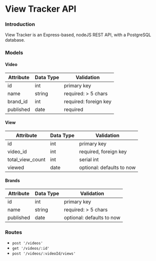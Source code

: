 # View Tracker API

### Introduction

View Tracker is an Express-based, nodeJS REST API, with a PostgreSQL database.  

### Models

#### Video
Attribute    | Data Type | Validation             |  
------------ | --------- | ---------------------- |
id           | int       | primary key            |
name         | string    | required: > 5 chars    |
brand_id     | int       | required: foreign key  |
published    | date      | required               |

#### View
Attribute        | Data Type | Validation                |  
---------------- | --------- | ------------------------- |
id               | int       | primary key               |
video_id         | int       | required, foreign key     |
total_view_count | int       | serial int                |
viewed           | date      | optional: defaults to now |

#### Brands
Attribute        | Data Type | Validation                |  
---------------- | --------- | ------------------------- |
id               | int       | primary key               |
name             | string    | required: > 5 chars       |
published        | date      | optional: defaults to now |


### Routes

- `post '/videos'`
- `get '/videos/:id'`
- `post '/videos/:videoId/views'`
